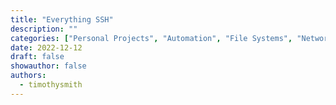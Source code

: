 ```yaml
---
title: "Everything SSH"
description: ""
categories: ["Personal Projects", "Automation", "File Systems", "Networking and Servers", "Software and Tools", "Tutorials and Guides", "Virtualization", "Web Development"]
date: 2022-12-12
draft: false
showauthor: false
authors:
  - timothysmith
---
```

